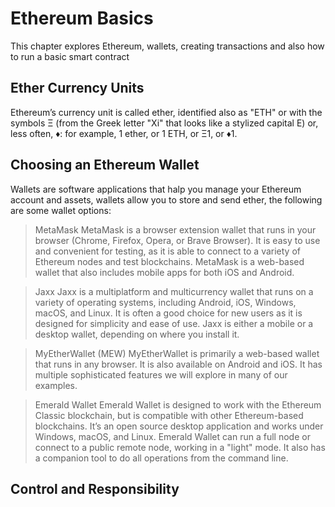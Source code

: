 # Ethereum Basics
This chapter explores Ethereum, wallets, creating transactions and also how to run a basic smart contract

## Ether Currency Units
Ethereum’s currency unit is called ether, identified also as "ETH" or with the symbols Ξ (from the Greek letter "Xi" that looks like a stylized capital E) or, less often, ♦: for example, 1 ether, or 1 ETH, or Ξ1, or ♦1.

## Choosing an Ethereum Wallet
Wallets are software applications that halp you manage your Ethereum account and assets, wallets allow you to store and send ether, the following are some wallet options:
>MetaMask
MetaMask is a browser extension wallet that runs in your browser (Chrome, Firefox, Opera, or Brave Browser). It is easy to use and convenient for testing, as it is able to connect to a variety of Ethereum nodes and test blockchains. MetaMask is a web-based wallet that also includes mobile apps for both iOS and Android.

>Jaxx
Jaxx is a multiplatform and multicurrency wallet that runs on a variety of operating systems, including Android, iOS, Windows, macOS, and Linux. It is often a good choice for new users as it is designed for simplicity and ease of use. Jaxx is either a mobile or a desktop wallet, depending on where you install it.

>MyEtherWallet (MEW)
MyEtherWallet is primarily a web-based wallet that runs in any browser. It is also available on Android and iOS. It has multiple sophisticated features we will explore in many of our examples.

>Emerald Wallet
Emerald Wallet is designed to work with the Ethereum Classic blockchain, but is compatible with other Ethereum-based blockchains. It’s an open source desktop application and works under Windows, macOS, and Linux. Emerald Wallet can run a full node or connect to a public remote node, working in a "light" mode. It also has a companion tool to do all operations from the command line.

## Control and Responsibility

